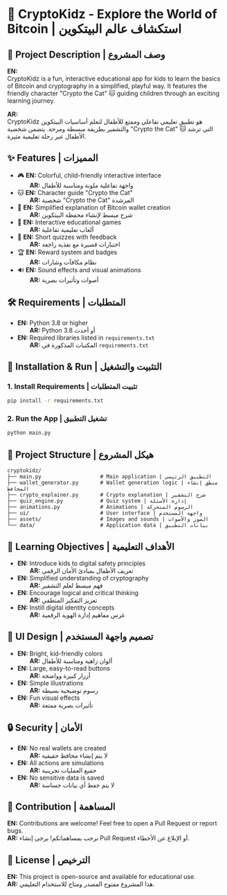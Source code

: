 
# 🧠 CryptoKidz - Explore the World of Bitcoin | استكشاف عالم البيتكوين

## 📖 Project Description | وصف المشروع  
**EN:**  
CryptoKidz is a fun, interactive educational app for kids to learn the basics of Bitcoin and cryptography in a simplified, playful way. It features the friendly character "Crypto the Cat" 🐱 guiding children through an exciting learning journey.  

**AR:**  
CryptoKidz هو تطبيق تعليمي تفاعلي وممتع للأطفال لتعلم أساسيات البيتكوين والتشفير بطريقة مبسطة ومرحة. يتضمن شخصية "Crypto the Cat" 🐱 التي ترشد الأطفال عبر رحلة تعليمية مثيرة.

## ✨ Features | المميزات  
- 🎮 **EN:** Colorful, child-friendly interactive interface  
  **AR:** واجهة تفاعلية ملونة ومناسبة للأطفال  
- 🐱 **EN:** Character guide "Crypto the Cat"  
  **AR:** شخصية "Crypto the Cat" المرشدة  
- 🔐 **EN:** Simplified explanation of Bitcoin wallet creation  
  **AR:** شرح مبسط لإنشاء محفظة البيتكوين  
- 🧩 **EN:** Interactive educational games  
  **AR:** ألعاب تعليمية تفاعلية  
- 🎯 **EN:** Short quizzes with feedback  
  **AR:** اختبارات قصيرة مع تغذية راجعة  
- 🏆 **EN:** Reward system and badges  
  **AR:** نظام مكافآت وشارات  
- 🔊 **EN:** Sound effects and visual animations  
  **AR:** أصوات وتأثيرات بصرية  

## 🛠️ Requirements | المتطلبات  
- **EN:** Python 3.8 or higher  
  **AR:** Python 3.8 أو أحدث  
- **EN:** Required libraries listed in `requirements.txt`  
  **AR:** المكتبات المذكورة في `requirements.txt`

## 🚀 Installation & Run | التثبيت والتشغيل  

### 1. **Install Requirements | تثبيت المتطلبات**  
```bash
pip install -r requirements.txt
```

### 2. **Run the App | تشغيل التطبيق**  
```bash
python main.py
```

## 📁 Project Structure | هيكل المشروع  
```
cryptokidz/
├── main.py                   # Main application | التطبيق الرئيسي
├── wallet_generator.py       # Wallet generation logic | منطق إنشاء المحافظ
├── crypto_explainer.py       # Crypto explanation | شرح التشفير
├── quiz_engine.py            # Quiz system | إدارة الأسئلة
├── animations.py             # Animations | الرسوم المتحركة
├── ui/                       # User interface | واجهة المستخدم
├── assets/                   # Images and sounds | الصور والأصوات
└── data/                     # Application data | بيانات التطبيق
```

## 🎯 Learning Objectives | الأهداف التعليمية  
- **EN:** Introduce kids to digital safety principles  
  **AR:** تعريف الأطفال بمبادئ الأمان الرقمي  
- **EN:** Simplified understanding of cryptography  
  **AR:** فهم مبسط لعلم التشفير  
- **EN:** Encourage logical and critical thinking  
  **AR:** تعزيز التفكير المنطقي  
- **EN:** Instill digital identity concepts  
  **AR:** غرس مفاهيم إدارة الهوية الرقمية  

## 🎨 UI Design | تصميم واجهة المستخدم  
- **EN:** Bright, kid-friendly colors  
  **AR:** ألوان زاهية ومناسبة للأطفال  
- **EN:** Large, easy-to-read buttons  
  **AR:** أزرار كبيرة وواضحة  
- **EN:** Simple illustrations  
  **AR:** رسوم توضيحية بسيطة  
- **EN:** Fun visual effects  
  **AR:** تأثيرات بصرية ممتعة  

## 🔒 Security | الأمان  
- **EN:** No real wallets are created  
  **AR:** لا يتم إنشاء محافظ حقيقية  
- **EN:** All actions are simulations  
  **AR:** جميع العمليات تجريبية  
- **EN:** No sensitive data is saved  
  **AR:** لا يتم حفظ أي بيانات حساسة  

## 👥 Contribution | المساهمة  
**EN:** Contributions are welcome! Feel free to open a Pull Request or report bugs.  
**AR:** نرحب بمساهماتكم! يرجى إنشاء Pull Request أو الإبلاغ عن الأخطاء.

## 📄 License | الترخيص  
**EN:** This project is open-source and available for educational use.  
**AR:** هذا المشروع مفتوح المصدر ومتاح للاستخدام التعليمي.
